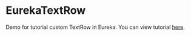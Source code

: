 # EurekaTextRow
Demo for tutorial custom TextRow in Eureka. You can view tutorial [here](https://codeduthu.com/2020/03/17/custom-multivaluedsection-trong-eureka/).
